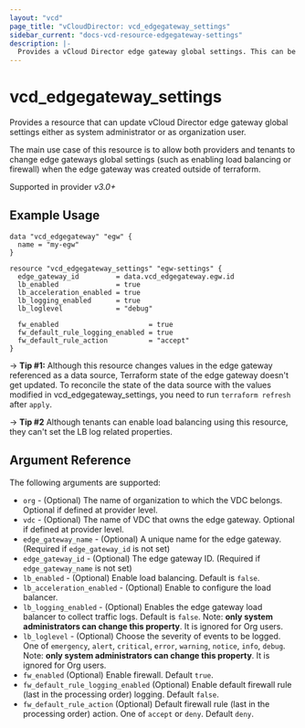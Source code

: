 ```yaml
---
layout: "vcd"
page_title: "vCloudDirector: vcd_edgegateway_settings"
sidebar_current: "docs-vcd-resource-edgegateway-settings"
description: |-
  Provides a vCloud Director edge gateway global settings. This can be used to update global edge gateways settings related to firewall and load balancing.
---
```


# vcd\_edgegateway\_settings

Provides a resource that can update vCloud Director edge gateway global settings either as system administrator or as
organization user.

The main use case of this resource is to allow both providers and tenants to change edge gateways global settings (such as
enabling load balancing or firewall) when the edge gateway was created outside of terraform.

Supported in provider *v3.0+*

## Example Usage

```hcl
data "vcd_edgegateway" "egw" {
  name = "my-egw"
}

resource "vcd_edgegateway_settings" "egw-settings" {
  edge_gateway_id         = data.vcd_edgegateway.egw.id
  lb_enabled              = true
  lb_acceleration_enabled = true
  lb_logging_enabled      = true
  lb_loglevel             = "debug"

  fw_enabled                      = true
  fw_default_rule_logging_enabled = true
  fw_default_rule_action          = "accept"
}
```

-> **Tip #1:** Although this resource changes values in the edge gateway referenced as a data source, Terraform state
of the edge gateway doesn't get updated. To reconcile the state of the data source with the values modified in vcd_edgegateway_settings,
you need to run `terraform refresh` after `apply`.

-> **Tip #2** Although tenants can enable load balancing using this resource, they can't set the LB log related properties.

## Argument Reference

The following arguments are supported:

* `org` - (Optional) The name of organization to which the VDC belongs. Optional if defined at provider level.
* `vdc` - (Optional) The name of VDC that owns the edge gateway. Optional if defined at provider level. 
* `edge_gateway_name` - (Optional) A unique name for the edge gateway. (Required if `edge_gateway_id` is not set)
* `edge_gateway_id` - (Optional) The edge gateway ID. (Required if `edge_gateway_name` is not set)
* `lb_enabled` - (Optional) Enable load balancing. Default is `false`.
* `lb_acceleration_enabled` - (Optional) Enable to configure the load balancer.
* `lb_logging_enabled` - (Optional) Enables the edge gateway load balancer to collect traffic logs.
Default is `false`. Note: **only system administrators can change this property**. It is ignored for Org users.
* `lb_loglevel` - (Optional) Choose the severity of events to be logged. One of `emergency`,
`alert`, `critical`, `error`, `warning`, `notice`, `info`, `debug`. Note: **only system administrators can change this property**. It is ignored for Org users.
* `fw_enabled` (Optional) Enable firewall. Default `true`.
* `fw_default_rule_logging_enabled` (Optional) Enable default firewall rule (last in the processing 
order) logging. Default `false`.
* `fw_default_rule_action` (Optional) Default firewall rule (last in the processing order) action.
One of `accept` or `deny`. Default `deny`.
